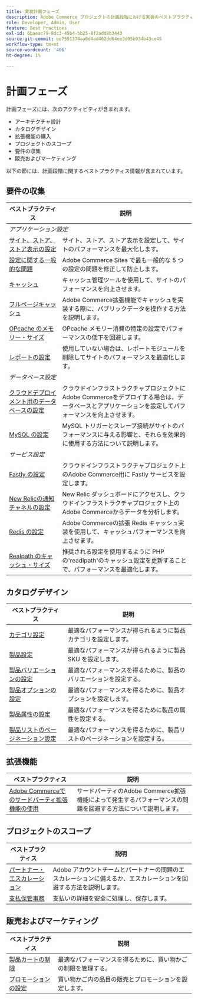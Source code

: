 ```yaml
---
title: 実装計画フェーズ
description: Adobe Commerce プロジェクトの計画段階における実装のベストプラクティスについて説明します。
role: Developer, Admin, User
feature: Best Practices
exl-id: 6baeac79-8dc3-45b4-bb25-8f2add8b3443
source-git-commit: ee7551374aa6d4ad462dd64ee3d05b934b43ce45
workflow-type: tm+mt
source-wordcount: '406'
ht-degree: 1%

---
```


# 計画フェーズ

計画フェーズには、次のアクティビティが含まれます。

- アーキテクチャ設計
- カタログデザイン
- 拡張機能の購入
- プロジェクトのスコープ
- 要件の収集
- 販売およびマーケティング

以下の節には、計画段階に関するベストプラクティス情報が含まれています。

## 要件の収集

<table>
<thead>
  <tr>
    <th>ベストプラクティス</th>
    <th>説明</th>
  </tr>
</thead>
<tbody>
  <tr>
    <td colspan="2"><em>アプリケーション設定</em></td>
  </tr>
  <tr>
    <td><a href="sites-stores-store-views.md">サイト、ストア、ストア表示の設定</a></td>
    <td>サイト、ストア、ストア表示を設定して、サイトのパフォーマンスを最大化します。</td>
  </tr>
  <tr>
    <td><a href="https://business.adobe.com/blog/how-to/the-usual-suspects-5-configuration-issues-to-maximize-your-peak-sales">設定に関する一般的な問題</a></td>
    <td>Adobe Commerce Sites で最も一般的な 5 つの設定の問題を修正して防止します。</td>
  </tr>
  <tr>
    <td><a href="https://experienceleague.adobe.com/docs/commerce-admin/systems/tools/cache-management.html?lang=ja">キャッシュ</a></td>
    <td>キャッシュ管理ツールを使用して、サイトのパフォーマンスを向上させます。</td>
  </tr>
  <tr>
    <td><a href="https://developer.adobe.com/commerce/php/development/cache/page/public-content/">フルページキャッシュ</a></td>
    <td>Adobe Commerce拡張機能でキャッシュを実装する際に、パブリックデータを操作する方法を説明します。</td>
  </tr>
  <tr>
    <td><a href="opcache-memory-size.md">OPcache のメモリー・サイズ</a></td>
    <td>OPcache メモリー消費の特定の設定でパフォーマンスの低下を回避します。</td>
  </tr>
  <tr>
    <td><a href="reporting-configuration.md">レポートの設定</a></td>
    <td>使用していない場合は、レポートモジュールを削除してサイトのパフォーマンスを最適化します。</td>
  </tr>
  <tr>
    <td colspan="2"><em>データベース設定</em></td>
  </tr>
  <tr>
    <td><a href="database-on-cloud.md">クラウドデプロイメント用のデータベースの設定</a></td>
    <td>クラウドインフラストラクチャプロジェクトにAdobe Commerceをデプロイする場合は、データベースとアプリケーションを設定してパフォーマンスを向上させます。</td>
  </tr>
  <tr>
    <td><a href="mysql-configuration.md">MySQL の設定</a></td>
    <td>MySQL トリガーとスレーブ接続がサイトのパフォーマンスに与える影響と、それらを効果的に使用する方法について説明します。</td>
  </tr>
  <tr>
    <td colspan="2"><em>サービス設定</em></td>
  </tr>
  <tr>
    <td><a href="https://experienceleague.adobe.com/docs/commerce-cloud-service/user-guide/cdn/setup-fastly/fastly-configuration.html?lang=ja">Fastly の設定</a></td>
    <td>クラウドインフラストラクチャプロジェクト上のAdobe Commerce用に Fastly サービスを設定します。</td>
  </tr>
  <tr>
    <td><a href="https://experienceleague.adobe.com/docs/commerce-cloud-service/user-guide/monitor/new-relic.html?lang=ja">New Relicの通知チャネルの設定</a></td>
    <td>New Relic ダッシュボードにアクセスし、クラウドインフラストラクチャプロジェクト上のAdobe Commerceからデータを分析します。</td>
  </tr>
  <tr>
    <td><a href="redis-service-configuration.md">Redis の設定</a></td>
    <td>Adobe Commerceの拡張 Redis キャッシュ実装を使用して、キャッシュパフォーマンスを向上させます。</td>
  </tr>
  <tr>
    <td><a href="realpath-cache-size.md">Realpath のキャッシュ・サイズ</a></td>
    <td>推奨される設定を使用するように PHP の'readlpath'のキャッシュ設定を更新することで、パフォーマンスを最適化します。</td>
  </tr>
</tbody>
</table>

## カタログデザイン

| ベストプラクティス | 説明 |
|---------------------------------------------------------------------------------------------------|---------------------------------------------------------------|
| [ カテゴリ設定 ](catalog-management.md#category-limits) | 最適なパフォーマンスが得られるように製品カテゴリを設定します。 |
| [ 製品設定&#x200B;](catalog-management.md#product-sku-limits) | 最適なパフォーマンスが得られるように製品 SKU を設定します。 |
| [ 製品バリエーションの設定 ](catalog-management.md#product-variations) | 最適なパフォーマンスを得るために、製品のバリエーションを設定する。 |
| [ 製品オプションの設定 ](catalog-management.md#product-options) | 最適なパフォーマンスを得るために、製品オプションを設定します。 |
| [ 製品属性の設定&#x200B;](catalog-management.md#product-attributes) | 最適なパフォーマンスを得るために製品の属性を設定する。 |
| [ 製品リストのページネーション設定 ](catalog-management.md#product-listing-pagination) | 最適なパフォーマンスを得るために、製品リストのページネーションを設定する。 |

## 拡張機能

| ベストプラクティス | 説明 |
|-----------------------------------------------------------------|----------------------------------------------------------------------------------------|
| [Adobe Commerceでのサードパーティ拡張機能の使用 ](extensions.md) | サードパーティのAdobe Commerce拡張機能によって発生するパフォーマンスの問題を回避する方法について説明します。 |

## プロジェクトのスコープ

| ベストプラクティス | 説明 |
|--------------------------------------------------------------|--------------------------------------------------------------------------------------------------------------|
| [ パートナー・エスカレーション ](partner-escalation.md) | Adobe アカウントチームとパートナーの問題のエスカレーションに備えるか、エスカレーションを回避する方法を説明します。 |
| [ 支払保管事務 ](payment-processing-storage.md) | 支払いの詳細を安全に処理し、保存します。 |

## 販売およびマーケティング

| ベストプラクティス | 説明 |
|------------------------------------------------------------|--------------------------------------------------------------|
| [ 製品カートの制限 ](catalog-management.md#cart-limits) | 最適なパフォーマンスを得るために、買い物かごの制限を管理する。 |
| [ プロモーションの設定 ](catalog-management.md#promotions) | 買い物かご内の品目の販売とプロモーションを設定します。 |
